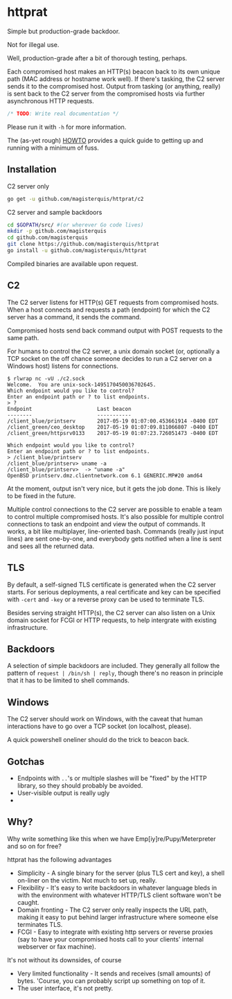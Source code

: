 httprat
=======
Simple but production-grade backdoor.

Not for illegal use.

Well, production-grade after a bit of thorough testing, perhaps.

Each compromised host makes an HTTP(s) beacon back to its own unique path (MAC
address or hostname work well).  If there's tasking, the C2 server sends it to
the compromised host.  Output from tasking (or anything, really) is sent back
to the C2 server from the compromised hosts via further asynchronous HTTP
requests.

```go
/* TODO: Write real documentation */
```
Please run it with `-h` for more information.

The (as-yet rough) [HOWTO](./HOWTO.md) provides a quick guide to getting
up and running with a minimum of fuss.

Installation
------------
C2 server only 
```sh
go get -u github.com/magisterquis/httprat/c2
```

C2 server and sample backdoors
```sh
cd $GOPATH/src/ #(or wherever Go code lives)
mkdir -p github.com/magisterquis
cd github.com/magisterquis
git clone https://github.com/magisterquis/httprat
go install -u github.com/magisterquis/httprat
```

Compiled binaries are available upon request.

C2
--
The C2 server listens for HTTP(s) GET requests from compromised hosts.  When a
host connects and requests a path (endpoint) for which the C2 server has a
command, it sends the command.

Compromised hosts send back command output with POST requests to the same path.

For humans to control the C2 server, a unix domain socket (or, optionally a
TCP socket on the off chance someone decides to run a C2 server on a Windows
host) listens for connections.

```
$ rlwrap nc -vU ./c2.sock  
Welcome.  You are unix-sock-1495170450036702645.
Which endpoint would you like to control?
Enter an endpoint path or ? to list endpoints.
> ?
Endpoint                     Last beacon
--------                     -----------
/client_blue/printserv       2017-05-19 01:07:00.453661914 -0400 EDT
/client_green/ceo_desktop    2017-05-19 01:07:09.811066807 -0400 EDT
/client_green/httpsrv0133    2017-05-19 01:07:23.726051473 -0400 EDT

Which endpoint would you like to control?
Enter an endpoint path or ? to list endpoints.
> /client_blue/printserv
/client_blue/printserv> uname -a
/client_blue/printserv>  -> "uname -a"
OpenBSD printserv.dmz.clientnetwork.com 6.1 GENERIC.MP#20 amd64
```

At the moment, output isn't very nice, but it gets the job done.  This is
likely to be fixed in the future.

Multiple control connections to the C2 server are possible to enable a team to
control multiple compromised hosts.  It's also possible for multiple control
connections to task an endpoint and view the output of commands.  It works, a
bit like multiplayer, line-oriented bash.  Commands (really just input lines)
are sent one-by-one, and everybody gets notified when a line is sent and sees
all the returned data.

TLS
---
By default, a self-signed TLS certificate is generated when the C2 server
starts.  For serious deployments, a real certificate and key can be specified
with `-cert` and `-key` or a reverse proxy can be used to terminate TLS.

Besides serving straight HTTP(s), the C2 server can also listen on a Unix 
domain socket for FCGI or HTTP requests, to help intergrate with existing
infrastructure.

Backdoors
---------
A selection of simple backdoors are included.  They generally all follow the
pattern of `request | /bin/sh | reply`, though there's no reason in principle
that it has to be limited to shell commands.

Windows
-------
The C2 server should work on Windows, with the caveat that human interactions
have to go over a TCP socket (on localhost, please).

A quick powershell oneliner should do the trick to beacon back.

Gotchas
-------
- Endpoints with `..`'s or multiple slashes will be "fixed" by the HTTP library,
so they should probably be avoided.
- User-visible output is really ugly
- 

Why?
----
Why write something like this when we have Emp[iy]re/Pupy/Meterpreter and so on
for free?

httprat has the following advantages
- Simplicity - A single binary for the server (plus TLS cert and key), a shell
on-liner on the victim.  Not much to set up, really.
- Flexibility - It's easy to write backdoors in whatever language bleds in with
the environment with whatever HTTP/TLS client software won't be caught.
- Domain fronting - The C2 server only really inspects the URL path, making it
easy to put behind larger infrastructure where someone else terminates TLS.
- FCGI - Easy to integrate with existing http servers or reverse proxies (say
to have your compromised hosts call to your clients' internal webserver or fax
machine).

It's not without its downsides, of course
- Very limited functionality - It sends and receives (small amounts) of bytes.
'Course, you can probably script up something on top of it.
- The user interface, it's not pretty.
